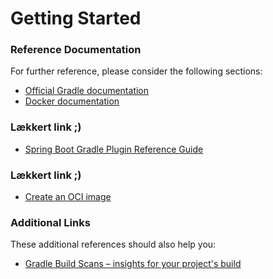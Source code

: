 # Getting Started

### Reference Documentation
For further reference, please consider the following sections:

* [Official Gradle documentation](https://docs.gradle.org)
* [Docker documentation](https://docs.docker.com/reference/)

### Lækkert link ;)
* [Spring Boot Gradle Plugin Reference Guide](https://docs.spring.io/spring-boot/docs/3.3.0/gradle-plugin/reference/html/)

### Lækkert link ;)
* [Create an OCI image](https://docs.spring.io/spring-boot/docs/3.3.0/gradle-plugin/reference/html/#build-image) 

### Additional Links
These additional references should also help you:

* [Gradle Build Scans – insights for your project's build](https://scans.gradle.com#gradle)

